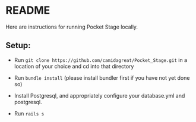 # README

Here are instructions for running Pocket Stage locally.

## Setup:

* Run ``` git clone https://github.com/camidagreat/Pocket_Stage.git ``` in a location of your choice and cd into that directory

* Run ``` bundle install ``` (please install bundler first if you have not yet done so)

* Install Postgresql, and appropriately configure your database.yml and postgresql.

* Run ``` rails s ```
 
